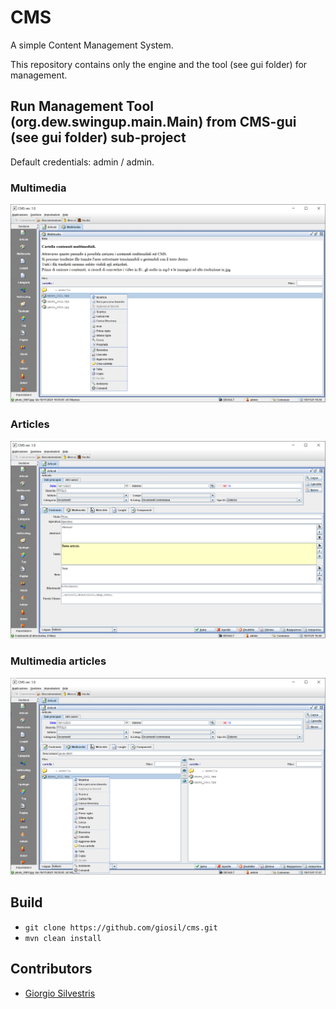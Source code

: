 # CMS

A simple Content Management System.

This repository contains only the engine and the tool (see gui folder) for management.

## Run Management Tool (org.dew.swingup.main.Main) from CMS-gui (see gui folder) sub-project

Default credentials: admin / admin.

### Multimedia

![Multimedia](img/01_multimedia.png)

### Articles

![Articles](img/02_articles.png)

### Multimedia articles

![Multimedia articles](img/03_articles_mult.png)

## Build

- `git clone https://github.com/giosil/cms.git`
- `mvn clean install`

## Contributors

* [Giorgio Silvestris](https://github.com/giosil)
